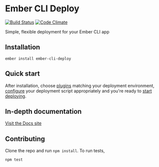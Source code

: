 # Ember CLI Deploy
[![Build Status](https://travis-ci.org/ember-cli-deploy/ember-cli-deploy.svg?branch=master)](https://travis-ci.org/ember-cli-deploy/ember-cli-deploy) [![Code Climate](https://codeclimate.com/github/ember-cli-deploy/ember-cli-deploy/badges/gpa.svg)](https://codeclimate.com/github/ember-cli-deploy/ember-cli-deploy)

Simple, flexible deployment for your Ember CLI app

## Installation

```
ember install ember-cli-deploy
```
## Quick start

After installation, choose [plugins](http://ember-cli-deploy.github.io/ember-cli-deploy/docs/v0.6.x/plugins/) matching your deployment environment, [configure](http://ember-cli-deploy.github.io/ember-cli-deploy/docs/v0.6.x/configuration-overview/) your deployment script appropriately and you're ready to [start deploying](http://ember-cli-deploy.github.io/ember-cli-deploy/docs/v0.6.x/usage-overview/).

## In-depth documentation

[Visit the Docs site](http://ember-cli-deploy.github.io/ember-cli-deploy/)

## Contributing

Clone the repo and run `npm install`. To run tests,

    npm test
